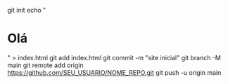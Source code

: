 git init
echo "<!doctype html><html><body><h1>Olá</h1></body></html>" > index.html
git add index.html
git commit -m "site inicial"
git branch -M main
git remote add origin https://github.com/SEU_USUARIO/NOME_REPO.git
git push -u origin main
